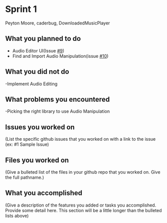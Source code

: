 # Sprint 1
Peyton Moore, caderbug, DownloadedMusicPlayer

## What you planned to do
- Audio Editor UI(Issue [#9](https://github.com/utk-cs340-fall23/DownloadedMusicPlayer/issues/9))
- Find and Import Audio Manipulation(issue [#10](https://github.com/utk-cs340-fall23/DownloadedMusicPlayer/issues/10))

## What you did not do
-Implement Audio Editing
## What problems you encountered
-Picking the right library to use Audio Manipulation
## Issues you worked on
(List the specific github issues that you worked on with a link to the issue (ex: #1 Sample Issue)

## Files you worked on
(Give a bulleted list of the files in your github repo that you worked on. Give the full pathname.)

## What you accomplished
(Give a description of the features you added or tasks you accomplished. Provide some detail here. This section will be a little longer than the bulleted lists above)
